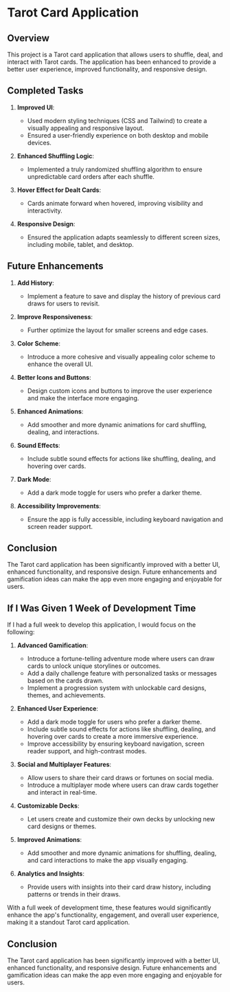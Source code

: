 # Tarot Card Application

## Overview
This project is a Tarot card application that allows users to shuffle, deal, and interact with Tarot cards. The application has been enhanced to provide a better user experience, improved functionality, and responsive design.

## Completed Tasks
1. **Improved UI**:
   - Used modern styling techniques (CSS and Tailwind) to create a visually appealing and responsive layout.
   - Ensured a user-friendly experience on both desktop and mobile devices.

2. **Enhanced Shuffling Logic**:
   - Implemented a truly randomized shuffling algorithm to ensure unpredictable card orders after each shuffle.

3. **Hover Effect for Dealt Cards**:
   - Cards animate forward when hovered, improving visibility and interactivity.

4. **Responsive Design**:
   - Ensured the application adapts seamlessly to different screen sizes, including mobile, tablet, and desktop.

## Future Enhancements
1. **Add History**:
   - Implement a feature to save and display the history of previous card draws for users to revisit.

2. **Improve Responsiveness**:
   - Further optimize the layout for smaller screens and edge cases.

3. **Color Scheme**:
   - Introduce a more cohesive and visually appealing color scheme to enhance the overall UI.

4. **Better Icons and Buttons**:
   - Design custom icons and buttons to improve the user experience and make the interface more engaging.

5. **Enhanced Animations**:
   - Add smoother and more dynamic animations for card shuffling, dealing, and interactions.

6. **Sound Effects**:
   - Include subtle sound effects for actions like shuffling, dealing, and hovering over cards.

7. **Dark Mode**:
   - Add a dark mode toggle for users who prefer a darker theme.

8. **Accessibility Improvements**:
   - Ensure the app is fully accessible, including keyboard navigation and screen reader support.

## Conclusion
The Tarot card application has been significantly improved with a better UI, enhanced functionality, and responsive design. Future enhancements and gamification ideas can make the app even more engaging and enjoyable for users.

## If I Was Given 1 Week of Development Time
If I had a full week to develop this application, I would focus on the following:

1. **Advanced Gamification**:
   - Introduce a fortune-telling adventure mode where users can draw cards to unlock unique storylines or outcomes.
   - Add a daily challenge feature with personalized tasks or messages based on the cards drawn.
   - Implement a progression system with unlockable card designs, themes, and achievements.

2. **Enhanced User Experience**:
   - Add a dark mode toggle for users who prefer a darker theme.
   - Include subtle sound effects for actions like shuffling, dealing, and hovering over cards to create a more immersive experience.
   - Improve accessibility by ensuring keyboard navigation, screen reader support, and high-contrast modes.

3. **Social and Multiplayer Features**:
   - Allow users to share their card draws or fortunes on social media.
   - Introduce a multiplayer mode where users can draw cards together and interact in real-time.

4. **Customizable Decks**:
   - Let users create and customize their own decks by unlocking new card designs or themes.

5. **Improved Animations**:
   - Add smoother and more dynamic animations for shuffling, dealing, and card interactions to make the app visually engaging.

6. **Analytics and Insights**:
   - Provide users with insights into their card draw history, including patterns or trends in their draws.

With a full week of development time, these features would significantly enhance the app's functionality, engagement, and overall user experience, making it a standout Tarot card application.

## Conclusion
The Tarot card application has been significantly improved with a better UI, enhanced functionality, and responsive design. Future enhancements and gamification ideas can make the app even more engaging and enjoyable for users.